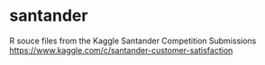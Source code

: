 # santander
R souce files from the Kaggle Santander Competition Submissions
https://www.kaggle.com/c/santander-customer-satisfaction
